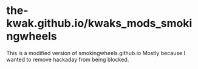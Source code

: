 # the-kwak.github.io/kwaks_mods_smokingwheels


This is a modified version of smokingwheels.github.io
Mostly because I wanted to remove hackaday from being blocked.
